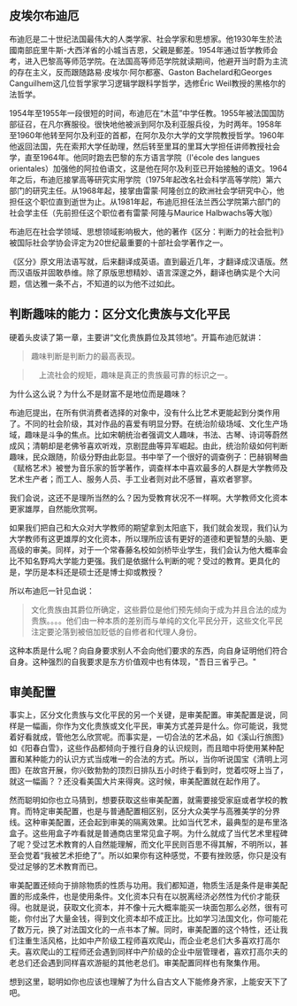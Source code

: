 ## 皮埃尔布迪厄
布迪厄是二十世纪法国最伟大的人类学家、社会学家和思想家。他1930年生於法國南部庇里牛斯-大西洋省的小城当吉恩，父親是郵差。1954年通过哲学教师会考，进入巴黎高等师范学院。在法国高等师范学院就读期间，他避开当时蔚为主流的存在主义，反而跟随路易·皮埃尔·阿尔都塞、Gaston Bachelard和Georges Canguilhem这几位哲学家学习逻辑学跟科学哲学，选修Éric Weil教授的黑格尔的法哲学。

1954年至1955年一段很短的时间，布迪厄在“木蓝”中学任教。1955年被法国国防部征召，在凡尔赛服役。很快地他被派到阿尔及利亚服兵役，为时两年。1958年至1960年他转至阿尔及利亚的首都，在阿尔及尔大学的文学院教授哲学。1960年他返回法国，先在索邦大学任助理，然后转至里耳的里耳大学担任讲师教授社会学，直至1964年。他同时跑去巴黎的东方语言学院（l'école des langues orientales）加强他的阿拉伯语文，这是他在阿尔及利亚已开始接触的语文。1964年之后，布迪厄接掌高等研究实用学院（1975年起改名社会科学高等学院）第六部门的研究主任。从1968年起，接掌由雷蒙·阿隆创立的欧洲社会学研究中心，他担任这个职位直到逝世为止。从1981年起，布迪厄担任法兰西公学院第六部门的社会学主任（先前担任这个职位者有雷蒙·阿隆与Maurice Halbwachs等大咖）

布迪厄在社会学领域、思想领域影响极大，他的著作《区分：判断力的社会批判》被国际社会学协会评定为20世纪最重要的十部社会学著作之一。


《区分》原文用法语写就，后来翻译成英语。直到最近几年，才翻译成汉语版。然而汉语版并固敢恭维。除了原版思想精妙、语言深邃之外，翻译也确实是个大问题，信达雅一条不占，不知道的以为他不过如此。

## 判断趣味的能力：区分文化贵族与文化平民
硬着头皮读了第一章，主要讲“文化贵族爵位及其领地”。开篇布迪厄就讲：
> 趣味判断是判断力的最高表现。

>　上流社会的规矩，趣味是真正的贵族最可靠的标识之一。

为什么这么说？为什么不是财富不是地位而是趣味？

布迪厄提出，在所有供消费者选择的对象中，没有什么比艺术更能起到分类作用了。不同的社会阶级，其对作品的喜爱有明显分野。在统治阶级场域、文化生产场域，趣味是斗争的焦点。比如宋朝统治者强调文人趣味，书法、古琴、诗词等蔚然成风；清朝却是老佛爷喜欢听戏，京剧昆曲等异军崛起。由此，统治阶级如何判断趣味，民众跟随，阶级分野由此彰显。书中举了一个很好的调查例子：巴赫钢琴曲《赋格艺术》被誉为音乐家的哲学著作，调查样本中喜欢最多的人群是大学教师及艺术生产者；而工人、服务人员、手工业者则对此不感冒，喜欢者寥寥。

我们会说，这还不是理所当然的么？因为受教育状况不一样啊。大学教师文化资本更家雄厚，自然能欣赏啊。

如果我们把自己和大众对大学教师的期望拿到太阳底下，我们就会发现，我们认为大学教师有这更雄厚的文化资本，所以理所应该有更好的道德和更智慧的头脑、更高级的审美。同样，对于一个常春藤名校如剑桥毕业学生，我们会认为他大概率会比不知名野鸡大学能力更强。我们是依据什么判断的呢？受过的教育。更具化的是，学历是本科还是硕士还是博士抑或教授？

所以布迪厄一针见血说：
> 文化贵族由其爵位所确定，这些爵位是他们预先倾向于成为并且合法的成为贵族。。。。他们由一种本质的差别而与单纯的文化平民分开，这些文化平民注定要沦落到被倍加贬低的自修者和代理人身份。

这种本质是什么呢？向自身要求别人不会向他们要求的东西，向自身证明他们符合自身。这种强烈的自我要求是东方价值观中也有体现，"吾日三省乎己。"

## 审美配置
事实上，区分文化贵族与文化平民的另一个关键，是审美配置。审美配置是说，同样是一幅画，你作为文化贵族或文化平民，审美方式差异是什么。你可能说，我觉着好看就成，管他怎么欣赏呢。而事实是，一切合法的艺术品，如《溪山行旅图》如《阳春白雪》，这些作品都倾向于推行自身的认识规则，而且暗中将使用某种配置和某种能力的认识方式当成唯一的合法的方式。所以，当你听说国宝《清明上河图》在故宫开展，你兴致勃勃的顶烈日排队五小时终于看到时，觉着哎呀上当了，就这一幅画？？还没看美国大片来得爽。这时候，审美配置就在起作用了。

然而聪明如你也立马猜到，想要获取这些审美配置，就需要接受家庭或者学校的教育。而特定审美配置，也是与普通配置相区别，区分大众美学与高雅美学的分界线。这种审美配置，还会起到审美的隔离效果。比如当代艺术，最典型的是布里洛盒子。这些用盒子咋看就是普通商店里常见盒子啊。为什么就成了当代艺术里程碑了呢？受过艺术教育的人自然能理解，而文化平民则百思不得其解，不明所以，甚至会觉着“我被艺术拒绝了”。所以如果你有这种感觉，不要有挫败感，你只是没有受过足够的艺术教育而已。

审美配置还倾向于排除物质的性质与功用。我们都知道，物质生活是条件是审美配置的形成条件，也是使用条件。文化资本只有在以脱离经济必然性为代价才能获得。也就是说，获取文化资本，并不像十元大概率能买一块面包那么必然，很有可能，你付出了大量金钱，得到文化资本却不成正比。比如学习法国文化，你可能花了数万元，换了对法国文化的一点书本了解。同时，审美配置的这个特性，还让我们注重生活风格，比如中产阶级工程师喜欢爬山，而企业老总们大多喜欢打高尔夫。喜欢爬山的工程师还会遇到同样中产阶级的企业中层管理者，喜欢打高尔夫的老总们还会遇到同样喜欢游艇的其他老总们。审美配置同样也有聚集作用。

想到这里，聪明如你也应该也理解了为什么自古文人下能修身齐家，上能安天下了吧。


